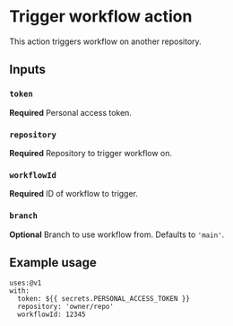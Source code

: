 # Trigger workflow action

This action triggers workflow on another repository.

## Inputs

### `token`

**Required** Personal access token.

### `repository`

**Required** Repository to trigger workflow on.

### `workflowId`

**Required** ID of workflow to trigger.

### `branch`

**Optional** Branch to use workflow from. Defaults to `'main'`.

## Example usage

```
uses:@v1
with:
  token: ${{ secrets.PERSONAL_ACCESS_TOKEN }}
  repository: 'owner/repo'
  workflowId: 12345
```
